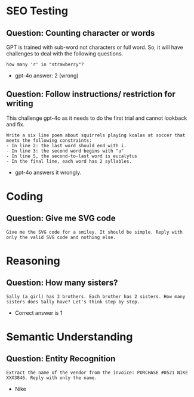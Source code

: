# SEO Testing

## Question: Counting character or words
GPT is trained with sub-word not characters or full word. So, it will have challenges to deal with the following questions.
```
how many 'r' in "strawberry"?
```
* gpt-4o answer: 2 (wrong)

## Question: Follow instructions/ restriction for writing
This challenge gpt-4o as it needs to do the first trial and cannot lookback and fix.
```
Write a six line poem about squirrels playing koalas at soccer that meets the following constraints:
- In line 2: the last word should end with i.
- In line 3: the second word begins with "u"
- In line 5, the second-to-last word is eucalytus
- In the final line, each word has 2 syllables.
```
* gpt-4o answers it wrongly.

# Coding

## Question: Give me SVG code 
```
Give me the SVG code for a smiley. It should be simple. Reply with only the valid SVG code and nothing else.
```

# Reasoning

## Question: How many sisters?
```
Sally (a girl) has 3 brothers. Each brother has 2 sisters. How many sisters does Sally have? Let's think step by step.
```
* Correct answer is 1

# Semantic Understanding

## Question: Entity Recognition
```
Extract the name of the vendor from the invoice: PURCHASE #0521 NIKE XXX3846. Reply with only the name.
```
* Nike
